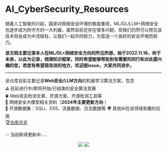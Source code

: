 # AI_CyberSecurity_Resources
随着人工智能的兴起，国家对网络安全环境的极度重视，ML/DL/LLM+网络安全也逐步成为防守方的一大利器，虽然目前还存在很多问题，但我们仍然可以预见该技术将会成为中流砥柱，让我们一起共同努力，为营造一个良好的安全环境而努力。  

**该文档主要记录本人在ML/DL+网络安全方向的所见所想，始于2022.11.18，终于未来，以此为记录，梳理知识框架，同时希望能够帮助到有需要的同行和对此感兴趣的您，若您有希望我改进的地方，欢迎提issue，大家共同进步。**

---
该仓库目前主要记录**Web安全/LLM方向**的机器学习算法方案，包含  
:golf: 目前进行中/即将开始/已结束的安全算法竞赛  
:four_leaf_clover: Web攻击检测文章、开源方案、开源检测工具等  
:palm_tree: 网络安全大模型相关资料（**2024年主要更新方向** ）  
:leaves: 开源数据集：SQLi、XSS、流量数据、日志数据等
:earth_africa: 其他AI在该领域有趣的应用  
:trophy:[仓库总览](https://github.com/XMoyas/AI_CyberSecurity_Resources/blob/main/AI4CyberSecurity_resource.md)

--
当前断续更新中.....
 
  
   
   

<div align="center">
  <img  src="https://github-readme-streak-stats.herokuapp.com?user=XMoyas&theme=python-dark&hide_border=true" />
  <img  src="https://github-readme-stats.vercel.app/api?username=XMoyas&show_icons=true&theme=radical&hide=contribs,prs" />
</div>
